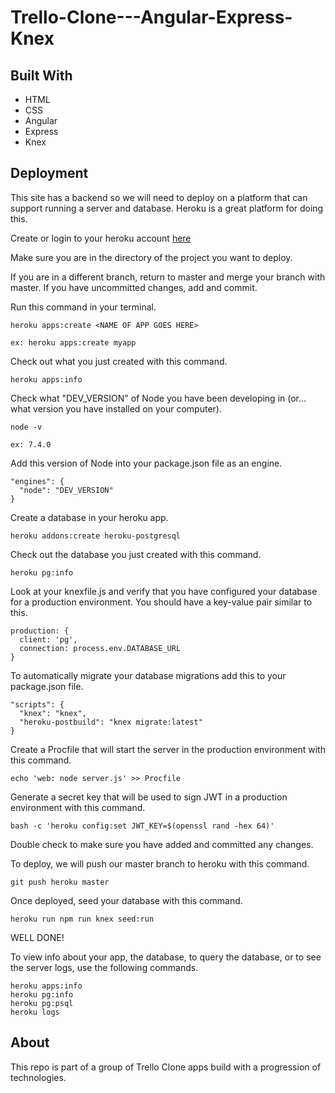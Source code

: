 # Trello-Clone---Angular-Express-Knex

## Built With
* HTML
* CSS
* Angular
* Express
* Knex

## Deployment
This site has a backend so we will need to deploy on a platform that can support running a server and database. Heroku is a great platform for doing this.

Create or login to your heroku account [here](https://dashboard.heroku.com/apps)

Make sure you are in the directory of the project you want to deploy.

If you are in a different branch, return to master and merge your branch with master. If you have uncommitted changes, add and commit.

Run this command in your terminal.
```
heroku apps:create <NAME OF APP GOES HERE>

ex: heroku apps:create myapp
```

Check out what you just created with this command.
```
heroku apps:info
```

Check what "DEV_VERSION" of Node you have been developing in (or... what version you have installed on your computer).
```
node -v

ex: 7.4.0
```

Add this version of Node into your package.json file as an engine.
```
"engines": {
  "node": "DEV_VERSION"
}
```

Create a database in your heroku app.
```
heroku addons:create heroku-postgresql
```

Check out the database you just created with this command.
```
heroku pg:info
```

Look at your knexfile.js and verify that you have configured your database for a production environment. You should have a key-value pair similar to this.
```
production: {
  client: 'pg',
  connection: process.env.DATABASE_URL
}
```

To automatically migrate your database migrations add this to your package.json file.
```
"scripts": {
  "knex": "knex",
  "heroku-postbuild": "knex migrate:latest"
}
```

Create a Procfile that will start the server in the production environment with this command.
```
echo 'web: node server.js' >> Procfile
```

Generate a secret key that will be used to sign JWT in a production environment with this command.
```
bash -c 'heroku config:set JWT_KEY=$(openssl rand -hex 64)'
```

Double check to make sure you have added and committed any changes.

To deploy, we will push our master branch to heroku with this command.
```
git push heroku master
```

Once deployed, seed your database with this command.
```
heroku run npm run knex seed:run
```

WELL DONE!

To view info about your app, the database, to query the database, or to see the server logs, use the following commands.
```
heroku apps:info
heroku pg:info
heroku pg:psql
heroku logs
```

## About
This repo is part of a group of Trello Clone apps build with a progression of technologies.
